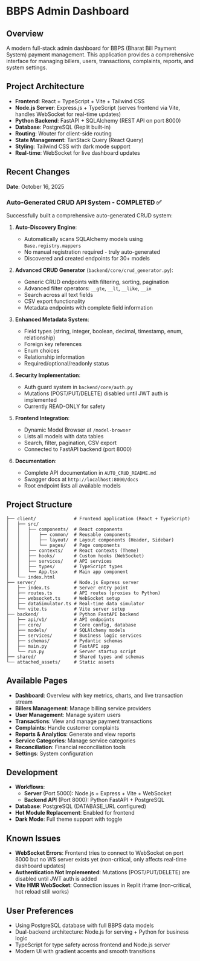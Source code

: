 # BBPS Admin Dashboard

## Overview
A modern full-stack admin dashboard for BBPS (Bharat Bill Payment System) payment management. This application provides a comprehensive interface for managing billers, users, transactions, complaints, reports, and system settings.

## Project Architecture
- **Frontend**: React + TypeScript + Vite + Tailwind CSS
- **Node.js Server**: Express.js + TypeScript (serves frontend via Vite, handles WebSocket for real-time updates)
- **Python Backend**: FastAPI + SQLAlchemy (REST API on port 8000)
- **Database**: PostgreSQL (Replit built-in)
- **Routing**: Wouter for client-side routing
- **State Management**: TanStack Query (React Query)
- **Styling**: Tailwind CSS with dark mode support
- **Real-time**: WebSocket for live dashboard updates

## Recent Changes
**Date**: October 16, 2025

### Auto-Generated CRUD API System - COMPLETED ✅

Successfully built a comprehensive auto-generated CRUD system:

1. **Auto-Discovery Engine**:
   - Automatically scans SQLAlchemy models using `Base.registry.mappers`
   - No manual registration required - truly auto-generated
   - Discovered and created endpoints for 30+ models

2. **Advanced CRUD Generator** (`backend/core/crud_generator.py`):
   - Generic CRUD endpoints with filtering, sorting, pagination
   - Advanced filter operators: `__gte`, `__lt`, `__like`, `__in`
   - Search across all text fields
   - CSV export functionality
   - Metadata endpoints with complete field information

3. **Enhanced Metadata System**:
   - Field types (string, integer, boolean, decimal, timestamp, enum, relationship)
   - Foreign key references
   - Enum choices
   - Relationship information
   - Required/optional/readonly status

4. **Security Implementation**:
   - Auth guard system in `backend/core/auth.py`
   - Mutations (POST/PUT/DELETE) disabled until JWT auth is implemented
   - Currently READ-ONLY for safety

5. **Frontend Integration**:
   - Dynamic Model Browser at `/model-browser`
   - Lists all models with data tables
   - Search, filter, pagination, CSV export
   - Connected to FastAPI backend (port 8000)

6. **Documentation**:
   - Complete API documentation in `AUTO_CRUD_README.md`
   - Swagger docs at `http://localhost:8000/docs`
   - Root endpoint lists all available models

## Project Structure
```
├── client/              # Frontend application (React + TypeScript)
│   ├── src/
│   │   ├── components/  # React components
│   │   │   ├── common/  # Reusable components
│   │   │   ├── layout/  # Layout components (Header, Sidebar)
│   │   │   └── pages/   # Page components
│   │   ├── contexts/    # React contexts (Theme)
│   │   ├── hooks/       # Custom hooks (WebSocket)
│   │   ├── services/    # API services
│   │   ├── types/       # TypeScript types
│   │   └── App.tsx      # Main app component
│   └── index.html
├── server/              # Node.js Express server
│   ├── index.ts         # Server entry point
│   ├── routes.ts        # API routes (proxies to Python)
│   ├── websocket.ts     # WebSocket setup
│   ├── dataSimulator.ts # Real-time data simulator
│   └── vite.ts          # Vite server setup
├── backend/             # Python FastAPI backend
│   ├── api/v1/          # API endpoints
│   ├── core/            # Core config, database
│   ├── models/          # SQLAlchemy models
│   ├── services/        # Business logic services
│   ├── schemas/         # Pydantic schemas
│   ├── main.py          # FastAPI app
│   └── run.py           # Server startup script
├── shared/              # Shared types and schemas
└── attached_assets/     # Static assets
```

## Available Pages
- **Dashboard**: Overview with key metrics, charts, and live transaction stream
- **Billers Management**: Manage billing service providers
- **User Management**: Manage system users
- **Transactions**: View and manage payment transactions
- **Complaints**: Handle customer complaints
- **Reports & Analytics**: Generate and view reports
- **Service Categories**: Manage service categories
- **Reconciliation**: Financial reconciliation tools
- **Settings**: System configuration

## Development
- **Workflows**:
  - **Server** (Port 5000): Node.js + Express + Vite + WebSocket
  - **Backend API** (Port 8000): Python FastAPI + PostgreSQL
- **Database**: PostgreSQL (DATABASE_URL configured)
- **Hot Module Replacement**: Enabled for frontend
- **Dark Mode**: Full theme support with toggle

## Known Issues
- **WebSocket Errors**: Frontend tries to connect to WebSocket on port 8000 but no WS server exists yet (non-critical, only affects real-time dashboard updates)
- **Authentication Not Implemented**: Mutations (POST/PUT/DELETE) are disabled until JWT auth is added
- **Vite HMR WebSocket**: Connection issues in Replit iframe (non-critical, hot reload still works)

## User Preferences
- Using PostgreSQL database with full BBPS data models
- Dual-backend architecture: Node.js for serving + Python for business logic
- TypeScript for type safety across frontend and Node.js server
- Modern UI with gradient accents and smooth transitions
